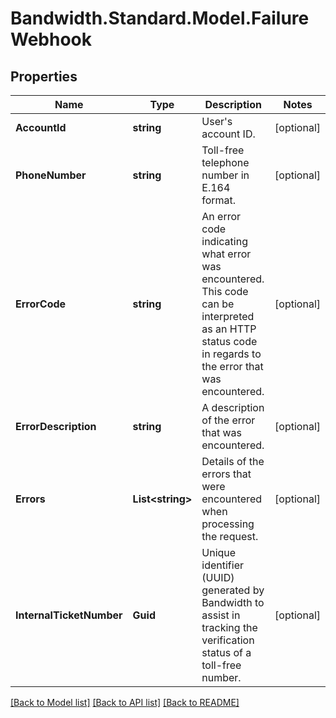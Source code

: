 # Bandwidth.Standard.Model.FailureWebhook

## Properties

Name | Type | Description | Notes
------------ | ------------- | ------------- | -------------
**AccountId** | **string** | User&#39;s account ID. | [optional] 
**PhoneNumber** | **string** | Toll-free telephone number in E.164 format. | [optional] 
**ErrorCode** | **string** | An error code indicating what error was encountered. This code can be interpreted as an HTTP status code in regards to the error that was encountered. | [optional] 
**ErrorDescription** | **string** | A description of the error that was encountered. | [optional] 
**Errors** | **List&lt;string&gt;** | Details of the errors that were encountered when processing the request. | [optional] 
**InternalTicketNumber** | **Guid** | Unique identifier (UUID) generated by Bandwidth to assist in tracking the verification status of a toll-free number. | [optional] 

[[Back to Model list]](../README.md#documentation-for-models) [[Back to API list]](../README.md#documentation-for-api-endpoints) [[Back to README]](../README.md)

